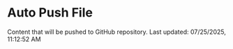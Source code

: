 # Auto Push File

Content that will be pushed to GitHub repository.
Last updated: 07/25/2025, 11:12:52 AM